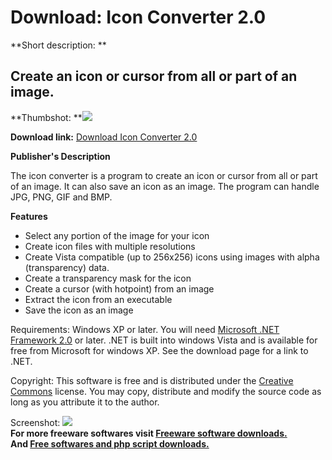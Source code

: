 # Download: Icon Converter 2.0

**Short description: **

## Create an icon or cursor from all or part of an image.

  
**Thumbshot: **![](http://www.freewarefiles.com/screenshot/iconconverter20_md.gif)   
  
**Download link:** [Download Icon Converter 2.0](http://freesoftwares.boysofts.com/Icon-Converter_program_34427.html)  
  

**Publisher's Description**  
  

The icon converter is a program to create an icon or cursor from all or part
of an image. It can also save an icon as an image. The program can handle JPG,
PNG, GIF and BMP.

**Features**

* Select any portion of the image for your icon 
* Create icon files with multiple resolutions 
* Create Vista compatible (up to 256x256) icons using images with alpha (transparency) data. 
* Create a transparency mask for the icon 
* Create a cursor (with hotpoint) from an image 
* Extract the icon from an executable 
* Save the icon as an image 

Requirements: Windows XP or later. You will need [Microsoft .NET Framework
2.0](http://www.freewarefiles.com/program_10_108_16026.html) or later. .NET is
built into windows Vista and is available for free from Microsoft for windows
XP. See the download page for a link to .NET.

Copyright: This software is free and is distributed under the [Creative
Commons](http://creativecommons.org/licenses/by/3.0) license. You may copy,
distribute and modify the source code as long as you attribute it to the
author.

  
  
Screenshot: ![](http://www.freewarefiles.com/screenshot/iconconverter20.gif)  
**For more freeware softwares visit [Freeware software downloads.](http://freesoftwares.boysofts.com/)**   
**And [Free softwares and php script downloads.](http://www.boysofts.com/)**

